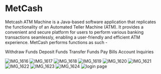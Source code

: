 # MetCash
Metcash ATM Machine is a Java-based software application that replicates the functionality of an Automated Teller Machine (ATM). It provides a convenient and secure platform for users to perform various banking transactions seamlessly, enabling a user-friendly and efficient ATM experience. MetCash performs functions as such -

Withdraw Funds
Deposit Funds
Transfer Funds
Pay Bills
Account Inquiries

![IMG_1616](https://github.com/e-basi/MetCash/assets/93174387/d15f3cd0-bf0a-403d-9f01-f31d1d130623)
![IMG_1617](https://github.com/e-basi/MetCash/assets/93174387/8f068d2f-7e24-4162-8b22-63e8ddf10813)
![IMG_1618](https://github.com/e-basi/MetCash/assets/93174387/2a26de30-b722-4a2e-bf9e-461e347da251)
![IMG_1619](https://github.com/e-basi/MetCash/assets/93174387/5556e57e-14a1-43a5-8e5b-f7c1a1441856)
![IMG_1620](https://github.com/e-basi/MetCash/assets/93174387/2fd7cb07-1968-409c-97b8-eba807fcffa3)
![IMG_1621](https://github.com/e-basi/MetCash/assets/93174387/d68fb94f-91b3-4a30-8200-c780917528ba)
![IMG_1622](https://github.com/e-basi/MetCash/assets/93174387/fceadb6c-aa97-4ccf-9a8e-c0cbccb9f284)
![IMG_1623](https://github.com/e-basi/MetCash/assets/93174387/b2d82c26-175d-47ba-964e-9e44dae17e0a)
![IMG_1624](https://github.com/e-basi/MetCash/assets/93174387/ba8ca8aa-252c-41e9-9223-7ffab090eccc)
![login page](https://github.com/e-basi/MetCash/assets/93174387/3472a558-7251-4394-a6d8-98d8e366e269)


